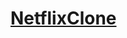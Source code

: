 # [NetflixClone](https://www.youtube.com/watch?v=p6ZGfAXJX5c&list=PLlgYGDJXMjDbsC436yHfZ2w3IuBC3F0ec)
 
